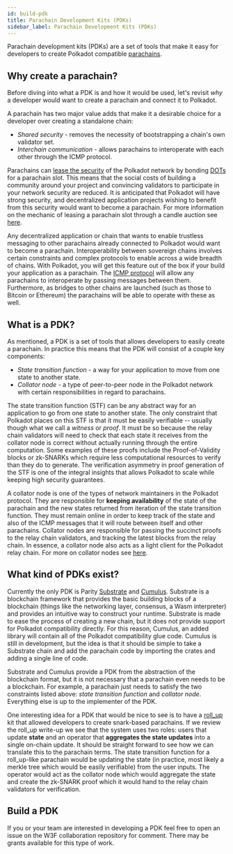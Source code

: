 ```yaml
---
id: build-pdk
title: Parachain Development Kits (PDKs)
sidebar_label: Parachain Development Kits (PDKs)
---
```


Parachain development kits (PDKs) are a set of tools that make it easy for developers to create Polkadot compatible [parachains](learn-parachains).

## Why create a parachain?

Before diving into what a PDK is and how it would be used, let's revisit *why* a developer would want to create a parachain and connect it to Polkadot.

A parachain has two major value adds that make it a desirable choice for a developer over creating a standalone chain:

- *Shared security* - removes the necessity of bootstrapping a chain's own validator set.
- *Interchain communication* - allows parachains to interoperate with each other through the ICMP protocol.

Parachains can [lease the security](learn-security) of the Polkadot network by bonding [DOTs](learn-DOT) for a parachain slot. This means that the social costs of building a community around your project and convincing validators to participate in your network security are reduced. It is anticipated that Polkadot will have strong security, and decentralized application projects wishing to benefit from this security would want to become a parachain. For more information on the mechanic of leasing a parachain slot through a candle auction see [here](learn-auction).

Any decentralized application or chain that wants to enable trustless messaging to other parachains already connected to Polkadot would want to become a parachain. Interoperability between sovereign chains involves certain constraints and complex protocols to enable across a wide breadth of chains. With Polkadot, you will get this feature out of the box if your build your application as a parachain. The [ICMP protocol](learn-interchain) will allow any parachains to interoperate by passing messages between them. Furthermore, as bridges to other chains are launched (such as those to Bitcoin or Ethereum) the parachains will be able to operate with these as well.

## What is a PDK?

As mentioned, a PDK is a set of tools that allows developers to easily create a parachain. In practice this means that the PDK will consist of a couple key components:

- *State transition function* - a way for your application to move from one state to another state.
- *Collator node* - a type of peer-to-peer node in the Polkadot network with certain responsibilities in regard to parachains.

The state transition function (STF) can be any abstract way for an application to go from one state to another state. The only constraint that Polkadot places on this STF is that it must be easily verifiable -- usually though what we call a *witness* or *proof*. It must be so because the relay chain validators will need to check that each state it receives from the collator node is correct without actually running through the entire computation. Some examples of these proofs include the Proof-of-Validity blocks or zk-SNARKs which require less computational resources to verify than they do to generate. The verification asymmetry in proof generation of the STF is one of the integral insights that allows Polkadot to scale while keeping high security guarantees.

A collator node is one of the types of network maintainers in the Polkadot protocol. They are responsible for **keeping availability** of the state of the parachain and the new states returned from iteration of the state transition function. They must remain online in order to keep track of the state and also of the ICMP messages that it will route between itself and other parachains. Collator nodes are responsible for passing the succinct proofs to the relay chain validators, and tracking the latest blocks from the relay chain. In essence, a collator node also acts as a light client for the Polkadot relay chain. For more on collator nodes see [here](maintain-collator).

## What kind of PDKs exist?

Currently the only PDK is Parity [Substrate](https://github.com/paritytech/substrate) and [Cumulus](https://github.com/paritytech/cumulus). Substrate is a blockchain framework that provides the basic building blocks of a blockchain (things like the networking layer, consensus, a Wasm interpreter) and provides an intuitive way to construct your runtime. Substrate is made to ease the process of creating a new chain, but it does not provide support for Polkadot compatibility directly. For this reason, Cumulus, an added library will contain all of the Polkadot compatibility glue code. Cumulus is still in development, but the idea is that it should be simple to take a Substrate chain and add the parachain code by importing the crates and adding a single line of code.

Substrate and Cumulus provide a PDK from the abstraction of the blockchain format, but it is not necessary that a parachain even needs to be a blockchain. For example, a parachain just needs to satisfy the two constraints listed above: *state transition function* and *collator node*. Everything else is up to the implementer of the PDK.

One interesting idea for a PDK that would be nice to see is to have a [roll_up](https://ethresear.ch/t/roll-up-roll-back-snark-side-chain-17000-tps/3675) kit that allowed developers to create snark-based parachains. If we review the roll_up write-up we see that the system uses two roles: users that update **state** and an operator that **aggregates the state updates** into a single on-chain update. It should be straight forward to see how we can translate this to the parachain terms. The state transition function for a roll_up-like parachain would be updating the state (in practice, most likely a merkle tree which would be easily verifiable) from the user inputs. The operator would act as the collator node which would aggregate the state and create the zk-SNARK proof which it would hand to the relay chain validators for verification.

## Build a PDK

If you or your team are interested in developing a PDK feel free to open an issue on the W3F collaboration repository for comment. There may be grants available for this type of work.
